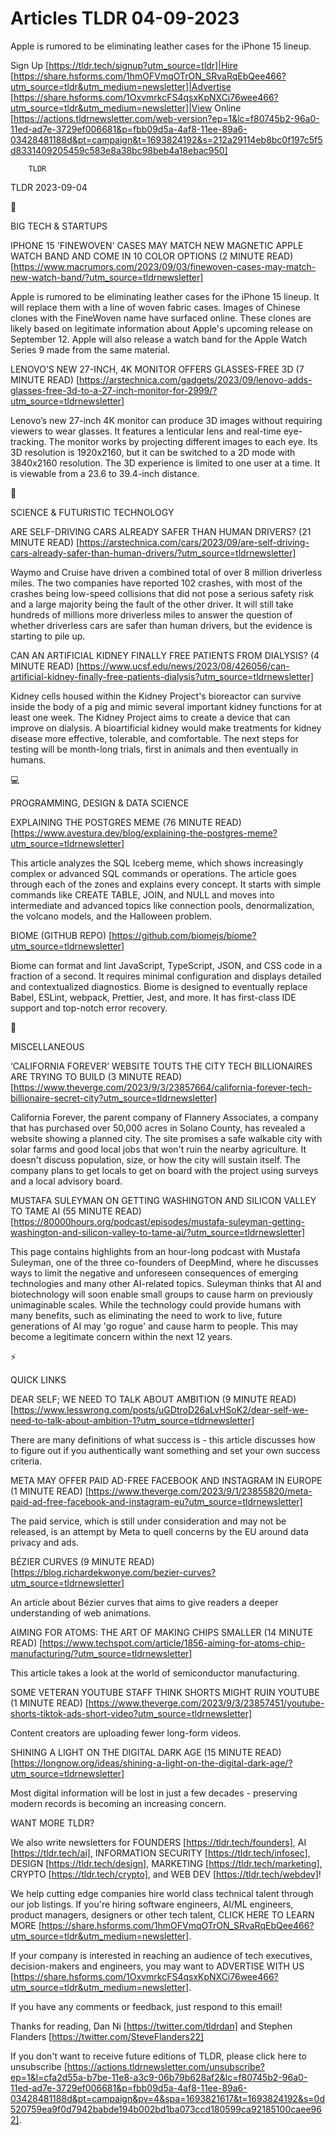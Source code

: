 # Articles TLDR 04-09-2023

Apple is rumored to be eliminating leather cases for the iPhone 15
lineup.  

Sign Up [https://tldr.tech/signup?utm_source=tldr]|Hire
[https://share.hsforms.com/1hmOFVmqOTrON_SRvaRqEbQee466?utm_source=tldr&utm_medium=newsletter]|Advertise
[https://share.hsforms.com/1OxvmrkcFS4qsxKpNXCi76wee466?utm_source=tldr&utm_medium=newsletter]|View
Online
[https://actions.tldrnewsletter.com/web-version?ep=1&lc=f80745b2-96a0-11ed-ad7e-3729ef006681&p=fbb09d5a-4af8-11ee-89a6-03428481188d&pt=campaign&t=1693824192&s=212a29114eb8bc0f197c5f5d8331409205459c583e8a38bc98beb4a18ebac950]


		TLDR 

TLDR 2023-09-04

📱 

BIG TECH & STARTUPS

IPHONE 15 'FINEWOVEN' CASES MAY MATCH NEW MAGNETIC APPLE WATCH BAND
AND COME IN 10 COLOR OPTIONS (2 MINUTE READ)
[https://www.macrumors.com/2023/09/03/finewoven-cases-may-match-new-watch-band/?utm_source=tldrnewsletter]

Apple is rumored to be eliminating leather cases for the iPhone 15
lineup. It will replace them with a line of woven fabric cases. Images
of Chinese clones with the FineWoven name have surfaced online. These
clones are likely based on legitimate information about Apple's
upcoming release on September 12. Apple will also release a watch band
for the Apple Watch Series 9 made from the same material. 

LENOVO’S NEW 27-INCH, 4K MONITOR OFFERS GLASSES-FREE 3D (7 MINUTE
READ)
[https://arstechnica.com/gadgets/2023/09/lenovo-adds-glasses-free-3d-to-a-27-inch-monitor-for-2999/?utm_source=tldrnewsletter]

Lenovo’s new 27-inch 4K monitor can produce 3D images without
requiring viewers to wear glasses. It features a lenticular lens and
real-time eye-tracking. The monitor works by projecting different
images to each eye. Its 3D resolution is 1920x2160, but it can be
switched to a 2D mode with 3840x2160 resolution. The 3D experience is
limited to one user at a time. It is viewable from a 23.6 to 39.4-inch
distance. 

🚀 

SCIENCE & FUTURISTIC TECHNOLOGY

ARE SELF-DRIVING CARS ALREADY SAFER THAN HUMAN DRIVERS? (21 MINUTE
READ)
[https://arstechnica.com/cars/2023/09/are-self-driving-cars-already-safer-than-human-drivers/?utm_source=tldrnewsletter]

Waymo and Cruise have driven a combined total of over 8 million
driverless miles. The two companies have reported 102 crashes, with
most of the crashes being low-speed collisions that did not pose a
serious safety risk and a large majority being the fault of the other
driver. It will still take hundreds of millions more driverless miles
to answer the question of whether driverless cars are safer than human
drivers, but the evidence is starting to pile up. 

CAN AN ARTIFICIAL KIDNEY FINALLY FREE PATIENTS FROM DIALYSIS? (4
MINUTE READ)
[https://www.ucsf.edu/news/2023/08/426056/can-artificial-kidney-finally-free-patients-dialysis?utm_source=tldrnewsletter]

Kidney cells housed within the Kidney Project's bioreactor can survive
inside the body of a pig and mimic several important kidney functions
for at least one week. The Kidney Project aims to create a device that
can improve on dialysis. A bioartificial kidney would make treatments
for kidney disease more effective, tolerable, and comfortable. The
next steps for testing will be month-long trials, first in animals and
then eventually in humans. 

💻 

PROGRAMMING, DESIGN & DATA SCIENCE

EXPLAINING THE POSTGRES MEME (76 MINUTE READ)
[https://www.avestura.dev/blog/explaining-the-postgres-meme?utm_source=tldrnewsletter]

This article analyzes the SQL Iceberg meme, which shows increasingly
complex or advanced SQL commands or operations. The article goes
through each of the zones and explains every concept. It starts with
simple commands like CREATE TABLE, JOIN, and NULL and moves into
intermediate and advanced topics like connection pools,
denormalization, the volcano models, and the Halloween problem. 

BIOME (GITHUB REPO)
[https://github.com/biomejs/biome?utm_source=tldrnewsletter]

Biome can format and lint JavaScript, TypeScript, JSON, and CSS code
in a fraction of a second. It requires minimal configuration and
displays detailed and contextualized diagnostics. Biome is designed to
eventually replace Babel, ESLint, webpack, Prettier, Jest, and more.
It has first-class IDE support and top-notch error recovery. 

🎁 

MISCELLANEOUS

‘CALIFORNIA FOREVER’ WEBSITE TOUTS THE CITY TECH BILLIONAIRES ARE
TRYING TO BUILD (3 MINUTE READ)
[https://www.theverge.com/2023/9/3/23857664/california-forever-tech-billionaire-secret-city?utm_source=tldrnewsletter]

California Forever, the parent company of Flannery Associates, a
company that has purchased over 50,000 acres in Solano County, has
revealed a website showing a planned city. The site promises a safe
walkable city with solar farms and good local jobs that won't ruin the
nearby agriculture. It doesn't discuss population, size, or how the
city will sustain itself. The company plans to get locals to get on
board with the project using surveys and a local advisory board. 

MUSTAFA SULEYMAN ON GETTING WASHINGTON AND SILICON VALLEY TO TAME AI
(55 MINUTE READ)
[https://80000hours.org/podcast/episodes/mustafa-suleyman-getting-washington-and-silicon-valley-to-tame-ai/?utm_source=tldrnewsletter]

This page contains highlights from an hour-long podcast with Mustafa
Suleyman, one of the three co-founders of DeepMind, where he discusses
ways to limit the negative and unforeseen consequences of emerging
technologies and many other AI-related topics. Suleyman thinks that AI
and biotechnology will soon enable small groups to cause harm on
previously unimaginable scales. While the technology could provide
humans with many benefits, such as eliminating the need to work to
live, future generations of AI may 'go rogue' and cause harm to
people. This may become a legitimate concern within the next 12 years.


⚡ 

QUICK LINKS

DEAR SELF; WE NEED TO TALK ABOUT AMBITION (9 MINUTE READ)
[https://www.lesswrong.com/posts/uGDtroD26aLvHSoK2/dear-self-we-need-to-talk-about-ambition-1?utm_source=tldrnewsletter]

There are many definitions of what success is - this article discusses
how to figure out if you authentically want something and set your own
success criteria. 

META MAY OFFER PAID AD-FREE FACEBOOK AND INSTAGRAM IN EUROPE (1 MINUTE
READ)
[https://www.theverge.com/2023/9/1/23855820/meta-paid-ad-free-facebook-and-instagram-eu?utm_source=tldrnewsletter]

The paid service, which is still under consideration and may not be
released, is an attempt by Meta to quell concerns by the EU around
data privacy and ads. 

BÉZIER CURVES (9 MINUTE READ)
[https://blog.richardekwonye.com/bezier-curves?utm_source=tldrnewsletter]

An article about Bézier curves that aims to give readers a deeper
understanding of web animations. 

AIMING FOR ATOMS: THE ART OF MAKING CHIPS SMALLER (14 MINUTE READ)
[https://www.techspot.com/article/1856-aiming-for-atoms-chip-manufacturing/?utm_source=tldrnewsletter]

This article takes a look at the world of semiconductor manufacturing.


SOME VETERAN YOUTUBE STAFF THINK SHORTS MIGHT RUIN YOUTUBE (1 MINUTE
READ)
[https://www.theverge.com/2023/9/3/23857451/youtube-shorts-tiktok-ads-short-video?utm_source=tldrnewsletter]

Content creators are uploading fewer long-form videos. 

SHINING A LIGHT ON THE DIGITAL DARK AGE (15 MINUTE READ)
[https://longnow.org/ideas/shining-a-light-on-the-digital-dark-age/?utm_source=tldrnewsletter]

Most digital information will be lost in just a few decades -
preserving modern records is becoming an increasing concern. 

WANT MORE TLDR?

We also write newsletters for FOUNDERS [https://tldr.tech/founders],
AI [https://tldr.tech/ai], INFORMATION SECURITY
[https://tldr.tech/infosec], DESIGN [https://tldr.tech/design],
MARKETING [https://tldr.tech/marketing], CRYPTO
[https://tldr.tech/crypto], and WEB DEV [https://tldr.tech/webdev]!

 We help cutting edge companies hire world class technical talent
through our job listings. If you're hiring software engineers, AI/ML
engineers, product managers, designers or other tech talent, CLICK
HERE TO LEARN MORE
[https://share.hsforms.com/1hmOFVmqOTrON_SRvaRqEbQee466?utm_source=tldr&utm_medium=newsletter].


If your company is interested in reaching an audience of tech
executives, decision-makers and engineers, you may want to ADVERTISE
WITH US
[https://share.hsforms.com/1OxvmrkcFS4qsxKpNXCi76wee466?utm_source=tldr&utm_medium=newsletter].


If you have any comments or feedback, just respond to this email! 

Thanks for reading, 
Dan Ni [https://twitter.com/tldrdan] and Stephen Flanders
[https://twitter.com/SteveFlanders22] 

If you don't want to receive future editions of TLDR, please click
here to unsubscribe
[https://actions.tldrnewsletter.com/unsubscribe?ep=1&l=cfa2d55a-b7be-11e8-a3c9-06b79b628af2&lc=f80745b2-96a0-11ed-ad7e-3729ef006681&p=fbb09d5a-4af8-11ee-89a6-03428481188d&pt=campaign&pv=4&spa=1693821617&t=1693824192&s=0d520759ea9f0d7942babde194b002bd1ba073ccd180599ca92185100caee962].